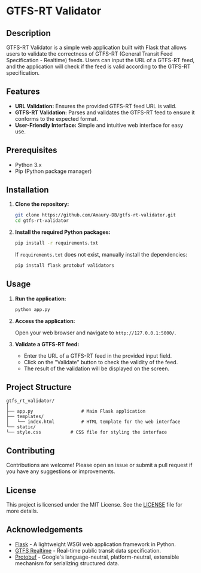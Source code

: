 # GTFS-RT Validator

## Description

GTFS-RT Validator is a simple web application built with Flask that allows users to validate the correctness of GTFS-RT (General Transit Feed Specification - Realtime) feeds. Users can input the URL of a GTFS-RT feed, and the application will check if the feed is valid according to the GTFS-RT specification.

## Features

- **URL Validation:** Ensures the provided GTFS-RT feed URL is valid.
- **GTFS-RT Validation:** Parses and validates the GTFS-RT feed to ensure it conforms to the expected format.
- **User-Friendly Interface:** Simple and intuitive web interface for easy use.

## Prerequisites

- Python 3.x
- Pip (Python package manager)

## Installation

1. **Clone the repository:**

    ```bash
    git clone https://github.com/Amaury-DB/gtfs-rt-validator.git
    cd gtfs-rt-validator
    ```

2. **Install the required Python packages:**

    ```bash
    pip install -r requirements.txt
    ```

    If `requirements.txt` does not exist, manually install the dependencies:

    ```bash
    pip install flask protobuf validators
    ```

## Usage

1. **Run the application:**

    ```bash
    python app.py
    ```

2. **Access the application:**

   Open your web browser and navigate to `http://127.0.0.1:5000/`.

3. **Validate a GTFS-RT feed:**

   - Enter the URL of a GTFS-RT feed in the provided input field.
   - Click on the "Validate" button to check the validity of the feed.
   - The result of the validation will be displayed on the screen.

## Project Structure

```
gtfs_rt_validator/
│
├── app.py                  # Main Flask application
├── templates/
│   └── index.html          # HTML template for the web interface
└── static/
└── style.css           # CSS file for styling the interface
```

## Contributing

Contributions are welcome! Please open an issue or submit a pull request if you have any suggestions or improvements.

## License

This project is licensed under the MIT License. See the [LICENSE](LICENSE) file for more details.

## Acknowledgements

- [Flask](https://flask.palletsprojects.com/) - A lightweight WSGI web application framework in Python.
- [GTFS Realtime](https://developers.google.com/transit/gtfs-realtime) - Real-time public transit data specification.
- [Protobuf](https://developers.google.com/protocol-buffers) - Google's language-neutral, platform-neutral, extensible mechanism for serializing structured data.
